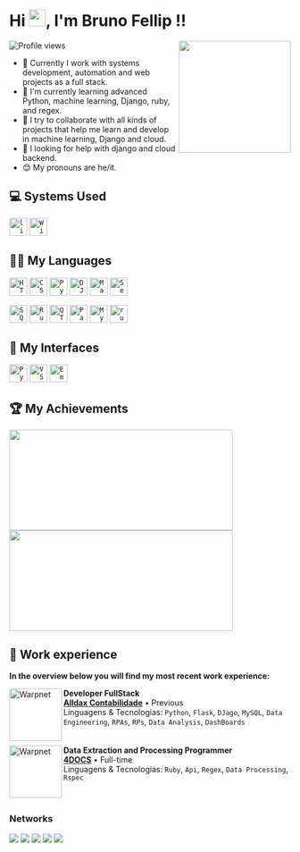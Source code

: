 
<h1 align="left">Hi <img src="https://gist.github.com/arunprakashpj/48aa20057048b46c6f9ba9d114a8b76f/raw/69a9d496f651091a509ea8d9913c4aef5c419afb/Hi.gif" height="30px">, I'm Bruno Fellip !!</h1>
<img align="right" height="200em" src="https://github.com/BrunoFellipS/newtelesto/blob/main/home/static/src/img/Captura_de_tela_de_2023-09-25_00-27-37-removebg-preview.png?raw=true"/>
<p align="left"> <img src="https://komarev.com/ghpvc/?username=BrunoFellipS&color=blue" alt="Profile views" /> </p>

- 🔭 Currently I work with systems development, automation and web projects as a full stack.
- 🌱 I'm currently learning advanced Python, machine learning, Django, ruby, and regex.
- 👯 I try to collaborate with all kinds of projects that help me learn and develop in machine learning, Django and cloud.
- 🤔 I looking for help with django and cloud backend.
- 😊 My pronouns are he/it.

## 💻 Systems Used

<code><img height="32" src="https://img.shields.io/badge/Linux-FCC624?style=for-the-badge&logo=linux&logoColor=black" alt="linux"/></code>
<code><img height="32" src="https://img.shields.io/badge/Windows-0078D6?style=for-the-badge&logo=windows&logoColor=white" alt="Windows"/></code>

## 👨‍💻 My Languages

<code><img height="32" src="https://img.shields.io/badge/HTML5-E34F26?style=for-the-badge&logo=html5&logoColor=white" alt="HTML5"/></code>
<code><img height="32" src="https://img.shields.io/badge/CSS3-1572B6?style=for-the-badge&logo=css3&logoColor=white" alt="CSS3"/></code>
<code><img height="32" src="https://img.shields.io/badge/Python-3776AB?style=for-the-badge&logo=python&logoColor=white" alt="Python"/></code>
<code><img height="32" src="https://img.shields.io/badge/Django-092E20?style=for-the-badge&logo=django&logoColor=white" alt="DJango"/></code>
<code><img height="32" src="https://img.shields.io/badge/Markdown-000000?style=for-the-badge&logo=markdown&logoColor=white" alt="Markdown"/></code>
<code><img height="32" src="https://cdn.jsdelivr.net/gh/devicons/devicon/icons/selenium/selenium-original.svg" alt="Selenium"/></code>

<code><img height="32" src="https://img.shields.io/badge/SQLite-07405E?style=for-the-badge&logo=sqlite&logoColor=white" alt="SQLite"/></code>
<code><img height="32" src="https://img.shields.io/badge/Ruby_on_Rails-CC0000?style=for-the-badge&logo=ruby-on-rails&logoColor=white" alt="Ruby_on_Rails"/></code>
<code><img height="32" src="https://cdn.jsdelivr.net/gh/devicons/devicon/icons/qt/qt-original.svg" alt="QTdesigner"/></code>
<code><img height="32" src="https://cdn.jsdelivr.net/gh/devicons/devicon/icons/pandas/pandas-original.svg" alt="Pandas"/></code>
<code><img height="32" src="https://img.shields.io/badge/MySQL-00000F?style=for-the-badge&logo=mysql&logoColor=white" alt="MySQL"/></code>
<code><img height="32" src="https://img.shields.io/badge/Ruby-CC342D?style=for-the-badge&logo=ruby&logoColor=white" alt="ruby"/></code>

## 📝 My Interfaces

<code><img height="32" src="https://img.shields.io/badge/PyCharm-000000.svg?&style=for-the-badge&logo=PyCharm&logoColor=white" alt="Pycharm"/></code>
<code><img height="32" src="https://img.shields.io/badge/Visual_Studio_Code-0078D4?style=for-the-badge&logo=visual%20studio%20code&logoColor=white" alt="VScode"/></code>
<code><img height="32" src="https://img.shields.io/badge/Emacs-%237F5AB6.svg?&style=for-the-badge&logo=gnu-emacs&logoColor=white" alt="Emacs"/></code>

## 🏆 My Achievements

<div aling="center">
<img height="180em" width="400" src="https://github-readme-stats.vercel.app/api/top-langs/?username=BrunoFellipS&layout=compact&langs_count=8&theme=yeblu&hide_progress=false"/>
<img height="180em" width="400" src="https://github-readme-stats.vercel.app/api?username=BrunoFellipS&show_icons=true&theme=yeblu&include_all_commits=true&count_private=false"/>
</div> 

<!-- ![GitHub streak stats](https://github-readme-streak-stats.herokuapp.com/?user=BrunoFellipS&theme=black-ice&hide_border=true&stroke=0000&background=060A0CD0)  -->

 ## 🧐 Work experience
  
**In the overview below you will find my most recent work experience:**

<img align="left" height="94px" width="94px" alt="Warpnet" src="https://media-exp1.licdn.com/dms/image/C4D0BAQHxnJxjUpgqTw/company-logo_200_200/0/1631540598077?e=2147483647&v=beta&t=YSAqc_NMwa3-yMH30ELjRdl5gG3U_rZwHPLEEC0G56Q"/>

**Developer FullStack** \
[**Alldax Contabilidade**](https://www.alldax.com/) • Previous \
Linguagens & Tecnologias: `Python`, `Flask`, `DJago`, `MySQL`, `Data Engineering`, `RPAs`, `RPs`, `Data Analysis`, `DashBoards`\
<br>
<br>
[<img align="left" height="94px" width="94px" alt="Warpnet" src="https://media.licdn.com/dms/image/C4D0BAQEPg8c46IILkg/company-logo_100_100/0/1528909157622?e=2147483647&v=beta&t=sjlHZeWtoQHZvktiFNMEn4fqjJylzvA22bQck4x30g4"/>](https://www.spacex.com/)
**Data Extraction and Processing Programmer** \
[**4DOCS**](https://www.4vision.com.br/4docs) • Full-time \
Linguagens & Tecnologias: `Ruby`, `Api`, `Regex`, `Data Processing`, `Rspec`\
<br/>

#
  ### Networks
 
<div> 
  <a href="https://www.youtube.com/channel/UCUIxYgVcqnVic24SSl2r_KQ" target="_blank"><img src="https://img.shields.io/badge/YouTube-FF0000?style=for-the-badge&logo=youtube&logoColor=white" target="_blank"></a>
  <a href="https://instagram.com/mr.br_no?igshid=YmMyMTA2M2Y=" target="_blank"><img src="https://img.shields.io/badge/-Instagram-%23E4405F?style=for-the-badge&logo=instagram&logoColor=white" target="_blank"></a>
 	<a href="https://www.twitch.tv/minojinhox" target="_blank"><img src="https://img.shields.io/badge/Twitch-9146FF?style=for-the-badge&logo=twitch&logoColor=white" target="_blank"></a>
  <a href = "mail.google.com/mail/u/0/?ogbl"><img src="https://img.shields.io/badge/-Gmail-%23333?style=for-the-badge&logo=gmail&logoColor=white" target="_blank"></a>
  <a href= "https://www.linkedin.com/in/bruno-fellip-silva-dev/" target="_blank"><img src="https://img.shields.io/badge/-LinkedIn-%230077B5?style=for-the-badge&logo=linkedin&logoColor=white" target="_blank"></a> 
 
</div>
